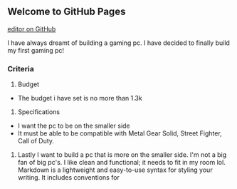 ## Welcome to GitHub Pages 
[editor on GitHub](https://github.com/jonnyleealas/buildingapc/edit/main/README.md)

I have always dreamt of building a gaming pc. I have decided to finally build my first gaming pc!

### Criteria 
1. Budget
  - The budget i have set is no more than 1.3k
1. Specifications 
  - I want the pc to be on the smaller side
  - It must be able to be compatible with Metal Gear Solid, Street Fighter, Call of Duty.
1. Lastly I want to build a pc that is more on the smaller side. I'm not a big fan of big pc's. I like clean and functional; it needs to fit in my room lol.
Markdown is a lightweight and easy-to-use syntax for styling your writing. It includes conventions for

